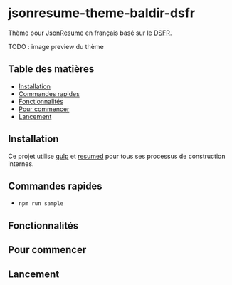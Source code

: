 # jsonresume-theme-baldir-dsfr

Thème pour [JsonResume](https://jsonresume.org/) en français basé sur le [DSFR](https://www.systeme-de-design.gouv.fr/).

TODO : image preview du thème

## Table des matières

* [Installation](#installation)
* [Commandes rapides](#commandes-rapides)
* [Fonctionnalités](#fonctionnalités)
* [Pour commencer](#pour-commencer)
* [Lancement](#lancement)


## Installation

Ce projet utilise [gulp](http://gulpjs.com/) et [resumed](https://github.com/jsonresume/resume-cli) pour tous ses processus de construction internes.

## Commandes rapides

- `npm run sample` 

## Fonctionnalités

## Pour commencer

## Lancement


